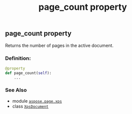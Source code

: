 ﻿---
title: page_count property
second_title: Aspose.Page for Python via .NET API References
description: 
type: docs
weight: 550
url: /python-net/aspose.page.xps/xpsdocument/page_count/
is_root: false
---

## page_count property


Returns the number of pages in the active document.
### Definition:
```python
@property
def page_count(self):
    ...
```

### See Also
* module [`aspose.page.xps`](../../)
* class [`XpsDocument`](/page/python-net/aspose.page.xps/xpsdocument)
